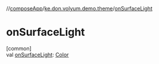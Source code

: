 //[composeApp](../../index.md)/[ke.don.volyum.demo.theme](index.md)/[onSurfaceLight](on-surface-light.md)

# onSurfaceLight

[common]\
val [onSurfaceLight](on-surface-light.md): [Color](https://developer.android.com/reference/kotlin/androidx/compose/ui/graphics/Color.html)